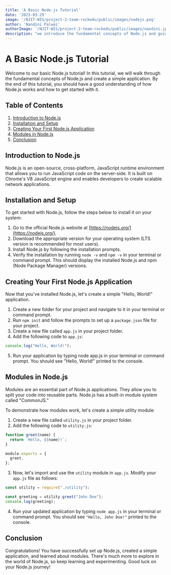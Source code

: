 ```yaml
---
title: 'A Basic Node.js Tutorial'
date: '2023-03-29'
image: '/NJIT-WIS/project-2-team-rockedu/public/images/nodejs.png'
author: 'Nandini Palwai'
authorImage: '/NJIT-WIS/project-2-team-rockedu/public/images/nandini.jpeg'
description: "we introduce the fundamental concepts of Node.js and guide you through creating a simple application. Learn how to install and set up Node.js, create your first Node.js application, and explore the use of modules for code organization. By the end of this tutorial, you'll have a better understanding of Node.js and be ready to dive deeper into this powerful JavaScript runtime environment."
---
```


# A Basic Node.js Tutorial

Welcome to our basic Node.js tutorial! In this tutorial, we will walk through the fundamental concepts of Node.js and create a simple application. By the end of this tutorial, you should have a good understanding of how Node.js works and how to get started with it.

## Table of Contents

1. [Introduction to Node.js](#introduction-to-nodejs)
2. [Installation and Setup](#installation-and-setup)
3. [Creating Your First Node.js Application](#creating-your-first-nodejs-application)
4. [Modules in Node.js](#modules-in-nodejs)
5. [Conclusion](#conclusion)

## Introduction to Node.js

Node.js is an open-source, cross-platform, JavaScript runtime environment that allows you to run JavaScript code on the server-side. It is built on Chrome's V8 JavaScript engine and enables developers to create scalable network applications.

## Installation and Setup

To get started with Node.js, follow the steps below to install it on your system:

1. Go to the official Node.js website at [https://nodejs.org/](https://nodejs.org/).
2. Download the appropriate version for your operating system (LTS version is recommended for most users).
3. Install Node.js by following the installation prompts.
4. Verify the installation by running `node -v` and `npm -v` in your terminal or command prompt. This should display the installed Node.js and npm (Node Package Manager) versions.

## Creating Your First Node.js Application

Now that you've installed Node.js, let's create a simple "Hello, World!" application.

1. Create a new folder for your project and navigate to it in your terminal or command prompt.
2. Run `npm init` and follow the prompts to set up a `package.json` file for your project.
3. Create a new file called `app.js` in your project folder.
4. Add the following code to `app.js`:

```javascript
console.log("Hello, World!");
```

5. Run your application by typing node app.js in your terminal or command prompt. You should see "Hello, World!" printed to the console.

## Modules in Node.js
Modules are an essential part of Node.js applications. They allow you to split your code into reusable parts. Node.js has a built-in module system called "CommonJS."

To demonstrate how modules work, let's create a simple utility module:

1. Create a new file called `utility.js` in your project folder.
2. Add the following code to `utility.js`:

```javascript
function greet(name) {
  return `Hello, ${name}!`;
}

module.exports = {
  greet,
};

```
3. Now, let's import and use the `utility` module in `app.js`. Modify your `app.js` file as follows:

```javascript
const utility = require("./utility");

const greeting = utility.greet("John Doe");
console.log(greeting);

```

4. Run your updated application by typing `node app.js` in your terminal or command prompt. You should see `"Hello, John Doe!"` printed to the console.

## Conclusion
Congratulations! You have successfully set up Node.js, created a simple application, and learned about modules. There's much more to explore in the world of Node.js, so keep learning and experimenting. Good luck on your Node.js journey!